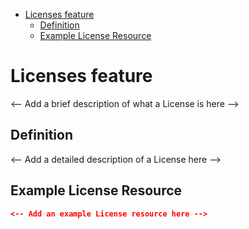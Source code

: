 <!-- START doctoc generated TOC please keep comment here to allow auto update -->
<!-- DON'T EDIT THIS SECTION, INSTEAD RE-RUN doctoc TO UPDATE -->

- [Licenses feature](#licenses-feature)
  - [Definition](#definition)
  - [Example License Resource](#example-license-resource)

<!-- END doctoc generated TOC please keep comment here to allow auto update -->

# Licenses feature

<-- Add a brief description of what a License is here -->

## Definition

<-- Add a detailed description of a License here -->

## Example License Resource

```json
<-- Add an example License resource here -->
```

